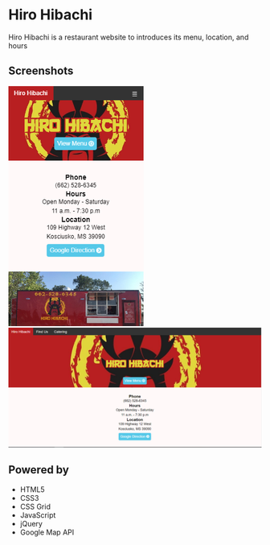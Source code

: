 # Hiro Hibachi

Hiro Hibachi is a restaurant website to introduces its menu, location, and hours
## Screenshots
![Landing page screenshot](https://github.com/fucata55/hiro-hibachi/blob/master/media/screenshot-mobile.png)
![Landing page screenshot](https://github.com/fucata55/hiro-hibachi/blob/master/media/screenshot-desktop.png)


## Powered by

<ul>
    <li>HTML5</li>
    <li>CSS3</li>
    <li>CSS Grid</li>
    <li>JavaScript</li>
    <li>jQuery</li>
    <li>Google Map API</li>
</ul>
